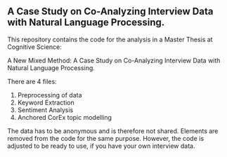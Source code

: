 ## A Case Study on Co-Analyzing Interview Data with Natural Language Processing.
This repository contains the code for the analysis in a Master Thesis at Cognitive Science: 

A New Mixed Method: A Case Study on Co-Analyzing Interview Data with Natural Language Processing.


There are 4 files:
1. Preprocessing of data
2. Keyword Extraction
3. Sentiment Analysis
4. Anchored CorEx topic modelling


The data has to be anonymous and is therefore not shared. Elements are removed from the code for the same purpose. 
However, the code is adjusted to be ready to use, if you have your own interview data. 

